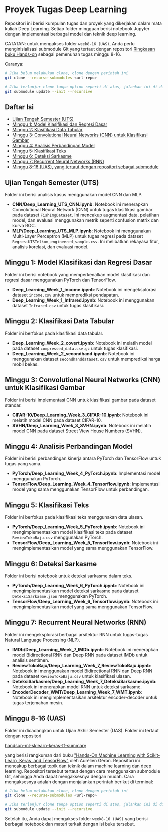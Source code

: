 # Proyek Tugas Deep Learning

Repositori ini berisi kumpulan tugas dan proyek yang dikerjakan dalam mata kuliah Deep Learning. Setiap folder mingguan berisi notebook Jupyter dengan implementasi berbagai model dan teknik deep learning.

CATATAN: untuk mengakses folder `week8-16 (UAS)`, Anda perlu menginisialisasi submodule Git yang tertaut dengan repositori [Ringkasan buku Hands-on](https://github.com/Kaasyiful/handson-ml-sklearn-keras-tf-summary) sebagai pemenuhan tugas minggu 8-16.

Caranya:
```bash
# Jika belum melakukan clone, clone dengan perintah ini
git clone --recurse-submodules <url-repo>

# Jika terlanjur clone tanpa option seperti di atas, jalankan ini di direktori hasil cloning:
git submodule update --init --recursive
```

## Daftar Isi

- [Ujian Tengah Semester (UTS)](#ujian-tengah-semester-uts)
- [Minggu 1: Model Klasifikasi dan Regresi Dasar](#minggu-1-model-klasifikasi-dan-regresi-dasar)
- [Minggu 2: Klasifikasi Data Tabular](#minggu-2-klasifikasi-data-tabular)
- [Minggu 3: Convolutional Neural Networks (CNN) untuk Klasifikasi Gambar](#minggu-3-convolutional-neural-networks-cnn-untuk-klasifikasi-gambar)
- [Minggu 4: Analisis Perbandingan Model](#minggu-4-analisis-perbandingan-model)
- [Minggu 5: Klasifikasi Teks](#minggu-5-klasifikasi-teks)
- [Minggu 6: Deteksi Sarkasme](#minggu-6-deteksi-sarkasme)
- [Minggu 7: Recurrent Neural Networks (RNN)](#minggu-7-recurrent-neural-networks-rnn)
- [Minggu 8-16 (UAS), yang tertaut dengan repositori sebagai submodule](#minggu-8-16-uas)

## Ujian Tengah Semester (UTS)

Folder ini berisi analisis kasus menggunakan model CNN dan MLP.

- **CNN/Deep_Learning_UTS_CNN.ipynb**: Notebook ini menerapkan Convolutional Neural Network (CNN) untuk tugas klasifikasi gambar pada dataset `FishImgDataset`. Ini mencakup augmentasi data, pelatihan model, dan evaluasi menggunakan metrik seperti confusion matrix dan kurva ROC.
- **MLP/Deep_Learning_UTS_MLP.ipynb**: Notebook ini menggunakan Multi-Layer Perceptron (MLP) untuk tugas regresi pada dataset `RegresiUTSTelkom_engineered_sample.csv`. Ini melibatkan rekayasa fitur, analisis korelasi, dan evaluasi model.

## Minggu 1: Model Klasifikasi dan Regresi Dasar

Folder ini berisi notebook yang memperkenalkan model klasifikasi dan regresi dasar menggunakan PyTorch dan TensorFlow.

- **Deep_Learning_Week_1_income.ipynb**: Notebook ini mengeksplorasi dataset `income.csv` untuk memprediksi pendapatan.
- **Deep_Learning_Week_1_Infrared.ipynb**: Notebook ini menggunakan dataset `Infrared.csv` untuk tugas klasifikasi.

## Minggu 2: Klasifikasi Data Tabular

Folder ini berfokus pada klasifikasi data tabular.

- **Deep_Learning_Week_2_covert.ipynb**: Notebook ini melatih model pada dataset `compressed_data.csv.gz` untuk tugas klasifikasi.
- **Deep_Learning_Week_2_secondhand.ipynb**: Notebook ini menggunakan dataset `secondhanddataset.csv` untuk memprediksi harga mobil bekas.

## Minggu 3: Convolutional Neural Networks (CNN) untuk Klasifikasi Gambar

Folder ini berisi implementasi CNN untuk klasifikasi gambar pada dataset standar.

- **CIFAR-10/Deep_Learning_Week_3_CIFAR-10.ipynb**: Notebook ini melatih model CNN pada dataset CIFAR-10.
- **SVHN/Deep_Learning_Week_3_SVHN.ipynb**: Notebook ini melatih model CNN pada dataset Street View House Numbers (SVHN).

## Minggu 4: Analisis Perbandingan Model

Folder ini berisi perbandingan kinerja antara PyTorch dan TensorFlow untuk tugas yang sama.

- **PyTorch/Deep_Learning_Week_4_PyTorch.ipynb**: Implementasi model menggunakan PyTorch.
- **TensorFlow/Deep_Learning_Week_4_Tensorflow.ipynb**: Implementasi model yang sama menggunakan TensorFlow untuk perbandingan.

## Minggu 5: Klasifikasi Teks

Folder ini berfokus pada klasifikasi teks menggunakan data ulasan.

- **PyTorch/Deep_Learning_Week_5_PyTorch.ipynb**: Notebook ini mengimplementasikan model klasifikasi teks pada dataset `ReviewTokoBaju.csv` menggunakan PyTorch.
- **TensorFlow/Deep_Learning_Week_5_Tensorflow.ipynb**: Notebook ini mengimplementasikan model yang sama menggunakan TensorFlow.

## Minggu 6: Deteksi Sarkasme

Folder ini berisi notebook untuk deteksi sarkasme dalam teks.

- **PyTorch/Deep_Learning_Week_6_PyTorch.ipynb**: Notebook ini mengimplementasikan model deteksi sarkasme pada dataset `DeteksiSarkasme.json` menggunakan PyTorch.
- **TensorFlow/Deep_Learning_Week_6_Tensorflow.ipynb**: Notebook ini mengimplementasikan model yang sama menggunakan TensorFlow.

## Minggu 7: Recurrent Neural Networks (RNN)

Folder ini mengeksplorasi berbagai arsitektur RNN untuk tugas-tugas Natural Language Processing (NLP).

- **IMDb/Deep_Learning_Week_7_IMDb.ipynb**: Notebook ini menerapkan model Bidirectional RNN dan Deep RNN pada dataset IMDb untuk analisis sentimen.
- **ReviewTokoBaju/Deep_Learning_Week_7_ReviewTokoBaju.ipynb**: Notebook ini menggunakan model Bidirectional RNN dan Deep RNN pada dataset `ReviewTokoBaju.csv` untuk klasifikasi ulasan.
- **DeteksiSarkasme/Deep_Learning_Week_7_DeteksiSarkasme.ipynb**: Notebook ini menerapkan model RNN untuk deteksi sarkasme.
- **EncoderDecoder_WMT/Deep_Learning_Week_7_WMT.ipynb**: Notebook ini mengimplementasikan arsitektur encoder-decoder untuk tugas terjemahan mesin.

## Minggu 8-16 (UAS)

Folder ini dicadangkan untuk Ujian Akhir Semester (UAS).
Folder ini tertaut dengan repositori 

[handson-ml-sklearn-keras-tf-summary](https://github.com/Kaasyiful/handson-ml-sklearn-keras-tf-summary) 

yang berisi rangkuman dari buku ["Hands-On Machine Learning with Scikit-Learn, Keras, and TensorFlow"](https://github.com/ageron/handson-ml2) oleh Aurélien Géron. Repositori ini mencakup berbagai topik dan teknik dalam machine learning dan deep learning. Repositori tersebut tertaut dengan cara menggunakan submodule Git, sehingga Anda dapat mengaksesnya dengan mudah.
Cara mengaksesnya adalah dengan menjalankan perintah berikut di terminal:

```bash
# Jika belum melakukan clone, clone dengan perintah ini
git clone --recurse-submodules <url-repo>

# Jika terlanjur clone tanpa option seperti di atas, jalankan ini di direktori hasil cloning:
git submodule update --init --recursive
```

Setelah itu, Anda dapat mengakses folder `week8-16 (UAS)` yang berisi berbagai notebook dan materi terkait dengan isi buku tersebut.
